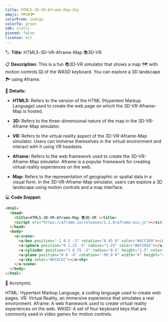 ```yaml
---
title: HTML5-3D-VR-Aframe-Map-Sky
emoji: 🗺️VR🏞️
colorFrom: indigo
colorTo: green
sdk: static
pinned: false
license: mit
---
```



🏷️ **Title:** HTML5-3D-VR-Aframe-Map 📚3D-VR 

📋 **Description:** This is a fun 📚3D-VR simulator that shows a map 🗺️ with motion controls ⌨️ of the WASD keyboard. You can explore a 3D landscape 🏞️ using Aframe.

🧐 **Details:**

- **HTML5:** Refers to the version of the HTML (Hypertext Markup Language) used to create the web page on which the 3D-VR-Aframe-Map is hosted.

- **3D:** Refers to the three-dimensional nature of the map in the 3D-VR-Aframe-Map simulator.

- **VR:** Refers to the virtual reality aspect of the 3D-VR-Aframe-Map simulator. Users can immerse themselves in the virtual environment and interact with it using VR headsets.

- **Aframe:** Refers to the web framework used to create the 3D-VR-Aframe-Map simulator. Aframe is a popular framework for creating virtual reality experiences on the web.

- **Map:** Refers to the representation of geographic or spatial data in a visual form. In the 3D-VR-Aframe-Map simulator, users can explore a 3D landscape using motion controls and a map interface.

💻 **Code Snippet:** 

```html
<html>
  <head>
    <title>HTML5-3D-VR-Aframe-Map 📚3D-VR </title>
    <script src="https://aframe.io/releases/1.2.0/aframe.min.js"></script>
  </head>
  <body>
    <a-scene>
      <a-box position="-1 0.5 -3" rotation="0 45 0" color="#4CC3D9"></a-box>
      <a-sphere position="0 1.25 -5" radius="1.25" color="#EF2D5E"></a-sphere>
      <a-cylinder position="1 0.75 -3" radius="0.5" height="1.5" color="#FFC65D"></a-cylinder>
      <a-plane position="0 0 -4" rotation="-90 0 0" width="4" height="4" color="#7BC8A4"></a-plane>
      <a-sky color="#ECECEC"></a-sky>
    </a-scene>
  </body>
</html>
```

🔑 Acronyms:

HTML: Hypertext Markup Language, a coding language used to create web pages.
VR: Virtual Reality, an immersive experience that simulates a real environment.
Aframe: A web framework used to create virtual reality experiences on the web.
WASD: A set of four keyboard keys that are commonly used in video games for motion controls.